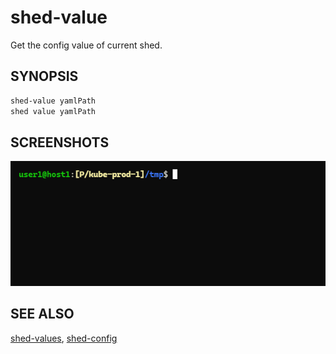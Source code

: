 # shed-value

Get the config value of current shed.

## SYNOPSIS

```bash
shed-value yamlPath
shed value yamlPath
```

## SCREENSHOTS

![shed-value](shed-value.gif "shed-value")

## SEE ALSO

[shed-values](shed-values.md), [shed-config](shed-config.md)

